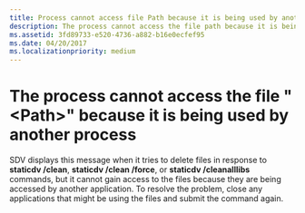 ```yaml
---
title: Process cannot access file Path because it is being used by another process
description: The process cannot access the file path because it is being used by another process.
ms.assetid: 3fd89733-e520-4736-a882-b16e0ecfef95
ms.date: 04/20/2017
ms.localizationpriority: medium
---
```


# The process cannot access the file "&lt;Path&gt;" because it is being used by another process


SDV displays this message when it tries to delete files in response to **staticdv /clean**, **staticdv /clean /force**, or **staticdv /cleanalllibs** commands, but it cannot gain access to the files because they are being accessed by another application. To resolve the problem, close any applications that might be using the files and submit the command again.

 

 





